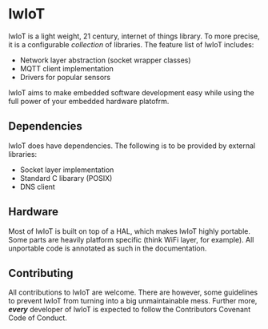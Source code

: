 # lwIoT

lwIoT is a light weight, 21 century, internet of things library. To more precise,
it is a configurable *collection* of libraries. The feature list of lwIoT includes:

* Network layer abstraction (socket wrapper classes)
* MQTT client implementation
* Drivers for popular sensors

lwIoT aims to make embedded software development easy while using the full power of
your embedded hardware platofrm.

## Dependencies

lwIoT does have dependencies. The following is to be provided by external libraries:

* Socket layer implementation
* Standard C libarary (POSIX)
* DNS client

## Hardware

Most of lwIoT is built on top of a HAL, which makes lwIoT highly portable. Some parts
are heavily platform specific (think WiFi layer, for example). All unportable code is
annotated as such in the documentation.

## Contributing

All contributions to lwIoT are welcome. There are however, some guidelines to prevent
lwIoT from turning into a big unmaintainable mess. Further more, ***every*** developer
of lwIoT is expected to follow the Contributors Covenant Code of Conduct.

